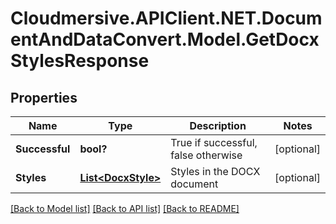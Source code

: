 # Cloudmersive.APIClient.NET.DocumentAndDataConvert.Model.GetDocxStylesResponse
## Properties

Name | Type | Description | Notes
------------ | ------------- | ------------- | -------------
**Successful** | **bool?** | True if successful, false otherwise | [optional] 
**Styles** | [**List&lt;DocxStyle&gt;**](DocxStyle.md) | Styles in the DOCX document | [optional] 

[[Back to Model list]](../README.md#documentation-for-models) [[Back to API list]](../README.md#documentation-for-api-endpoints) [[Back to README]](../README.md)

